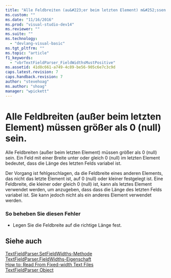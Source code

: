 ```yaml
---
title: "Alle Feldbreiten (au&#223;er beim letzten Element) m&#252;ssen gr&#246;&#223;er als 0 (null) sein. | Microsoft Docs"
ms.custom: ""
ms.date: "11/16/2016"
ms.prod: "visual-studio-dev14"
ms.reviewer: ""
ms.suite: ""
ms.technology: 
  - "devlang-visual-basic"
ms.tgt_pltfrm: ""
ms.topic: "article"
f1_keywords: 
  - "vbrTextFieldParser_FieldWidthsMustPositive"
ms.assetid: 41d8c661-a749-4c89-be56-905c6e7c3c9d
caps.latest.revision: 7
caps.handback.revision: 7
author: "stevehoag"
ms.author: "shoag"
manager: "wpickett"
---
```

# Alle Feldbreiten (au&#223;er beim letzten Element) m&#252;ssen gr&#246;&#223;er als 0 (null) sein.
Alle Feldbreiten \(außer beim letzten Element\) müssen größer als 0 \(null\) sein. Ein Feld mit einer Breite unter oder gleich 0 \(null\) im letzten Element bedeutet, dass die Länge des letzten Felds variabel ist.  
  
 Der Vorgang ist fehlgeschlagen, da die Feldbreite eines anderen Elements, das nicht das letzte Element ist, auf 0 \(null\) oder kleiner festgelegt ist. Eine Feldbreite, die kleiner oder gleich 0 \(null\) ist, kann als letztes Element verwendet werden, um anzugeben, dass dass die Länge des letzten Felds variabel ist. Sie kann jedoch nicht als ein anderes Element verwendet werden.  
  
### So beheben Sie diesen Fehler  
  
-   Legen Sie die Feldbreite auf die richtige Länge fest.  
  
## Siehe auch  
 [TextFieldParser.SetFieldWidths\-Methode](http://msdn.microsoft.com/de-de/958fed9f-e0f3-4fc5-83b4-386156bdf036)   
 [TextFieldParser.FieldWidths\-Eigenschaft](http://msdn.microsoft.com/de-de/c6985360-60c6-494e-89e7-43b6b73f2597)   
 [How to: Read From Fixed\-width Text Files](../../visual-basic/developing-apps/programming/drives-directories-files/how-to-read-from-fixed-width-text-files.md)   
 [TextFieldParser Object](../../visual-basic/language-reference/objects/textfieldparser-object.md)